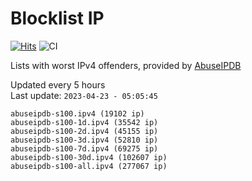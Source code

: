 # Blocklist IP

[![Hits](https://hits.seeyoufarm.com/api/count/incr/badge.svg?url=https%3A%2F%2Fgithub.com%2Fborestad%2Fblocklist-ip%2F&count_bg=%2379C83D&title_bg=%23555555&icon=&icon_color=%23E7E7E7&title=hits&edge_flat=false)](https://hits.seeyoufarm.com)  ![CI](https://img.shields.io/github/workflow/status/borestad/blocklist-ip/CI?style=flat-square)

Lists with worst IPv4 offenders, provided by [AbuseIPDB](https://www.abuseipdb.com/)

<!-- FOOTER-PLACEHOLDER -->
Updated every 5 hours<br>
Last update: `2023-04-23 - 05:05:45`
```
abuseipdb-s100.ipv4 (19102 ip)
abuseipdb-s100-1d.ipv4 (35542 ip)
abuseipdb-s100-2d.ipv4 (45155 ip)
abuseipdb-s100-3d.ipv4 (52810 ip)
abuseipdb-s100-7d.ipv4 (69275 ip)
abuseipdb-s100-30d.ipv4 (102607 ip)
abuseipdb-s100-all.ipv4 (277067 ip)
```
